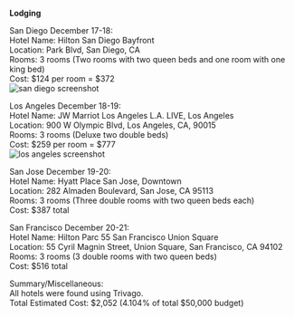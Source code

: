 **Lodging**

San Diego December 17-18:<br />
Hotel Name: Hilton San Diego Bayfront<br />
Location: Park Blvd, San Diego, CA<br />
Rooms: 3 rooms (Two rooms with two queen beds and one room with one king bed)<br />
Cost: $124 per room = $372<br />
![san diego screenshot](https://user-images.githubusercontent.com/16103137/30787552-ebc7dfaa-a150-11e7-8c21-fc13556ae3da.png)


Los Angeles December 18-19:<br />
Hotel Name: JW Marriot Los Angeles L.A. LIVE, Los Angeles<br />
Location: 900 W Olympic Blvd, Los Angeles, CA, 90015<br />
Rooms: 3 rooms (Deluxe two double beds)<br />
Cost: $259 per room = $777<br />
![los angeles screenshot](https://user-images.githubusercontent.com/16103137/30787602-1381983c-a152-11e7-9b6b-85ed4e13c148.png)


San Jose December 19-20:<br />
Hotel Name: Hyatt Place San Jose, Downtown<br />
Location: 282 Almaden Boulevard, San Jose, CA 95113<br />
Rooms: 3 rooms (Three double rooms with two queen beds each)<br />
Cost: $387 total<br />



San Francisco December 20-21:<br />
Hotel Name: Hilton Parc 55 San Francisco Union Square<br />
Location: 55 Cyril Magnin Street, Union Square, San Francisco, CA 94102<br />
Rooms: 3 rooms (3 double rooms with two queen beds)<br />
Cost: $516 total<br />



Summary/Miscellaneous:<br />
All hotels were found using Trivago.<br />
Total Estimated Cost: $2,052 (4.104% of total $50,000 budget)
